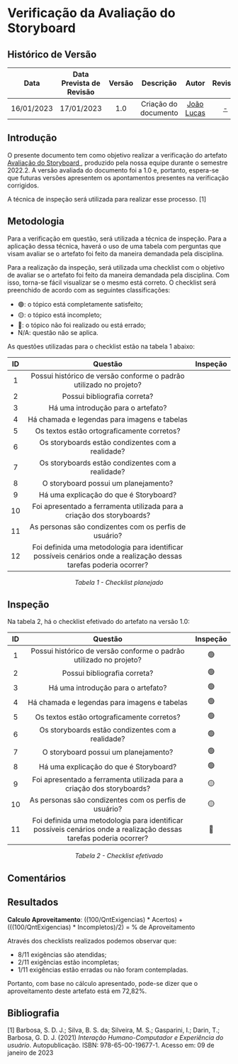 # Verificação da Avaliação do Storyboard 
## <a>Histórico de Versão</a>
|    Data    | Data Prevista de Revisão | Versão |      Descrição       |                   Autor                    |         Revisor          |
| :--------: | :----------------------: | :----: | :------------------: | :----------------------------------------: | :----------------------: |
| 16/01/2023 |        17/01/2023        |  1.0   | Criação do documento | [João Lucas](https://github.com/HacKairos) | [-](https://github.com/) |

## <a>Introdução</a>
O presente documento tem como objetivo realizar a verificação do artefato [Avaliação do Storyboard ](../../../DesignAvaliacaoDesen/Nivel1/Storyboard/Verificacaoaval.md), produzido pela nossa equipe durante o semestre 2022.2. A versão avaliada do documento foi a 1.0 e, portanto, espera-se que futuras versões apresentem os apontamentos presentes na verificação corrigidos.

A técnica de inspeção será utilizada para realizar esse processo. [1]

## <a>Metodologia</a>
Para a verificação em questão, será utilizada a técnica de inspeção. Para a aplicação dessa técnica, haverá o uso de uma tabela com perguntas que visam avaliar se o artefato foi feito da maneira demandada pela disciplina.

Para a realização da inspeção, será utilizada uma checklist com o objetivo de avaliar se o artefato foi feito da maneira demandada pela disciplina. Com isso, torna-se fácil visualizar se o mesmo está correto. O checklist será preenchido de acordo com as seguintes classificações:

* 🟢: o tópico está completamente satisfeito;
* 🟡: o tópico está incompleto;
* 🔴: o tópico não foi realizado ou está errado;
* N/A: questão não se aplica.

As questões utilizadas para o checklist estão na tabela 1 abaixo:

<center>

|  ID   |                                                      Questão                                                       | Inspeção |
| :---: | :----------------------------------------------------------------------------------------------------------------: | :------: |
|   1   |                         Possui histórico de versão conforme o padrão utilizado no projeto?                         |          |
|   2   |                                            Possui bibliografia correta?                                            |          |
|   3   |                                         Há uma introdução para o artefato?                                         |          |
|   4   |                                    Há chamada e legendas para imagens e tabelas                                    |          |
|   5   |                                     Os textos estão ortograficamente corretos?                                     |          |
|   6   |                                 Os storyboards estão condizentes com a realidade?                                  |          |
|   7   |                                 Os storyboards estão condizentes com a realidade?                                  |          |
|   8   |                                        O storyboard possui um planejamento?                                        |          |
|   9   |                                       Há uma explicação do que é Storyboard?                                       |          |
|  10   |                       Foi apresentado a ferramenta utilizada para a criação dos storyboards?                       |          |
|  11   |                               As personas são condizentes com os perfis de usuário?                                |          |
|  12   | Foi definida uma metodologia para identificar possíveis cenários onde a realização dessas tarefas poderia ocorrer? |          |

  
*Tabela 1 - Checklist planejado*

</center>

## <a>Inspeção</a>

Na tabela 2, há o checklist efetivado do artefato na versão 1.0:

<center>

|  ID   |                                                      Questão                                                       | Inspeção |
| :---: | :----------------------------------------------------------------------------------------------------------------: | :------: |
|   1   |                         Possui histórico de versão conforme o padrão utilizado no projeto?                         |    🟢     |
|   2   |                                            Possui bibliografia correta?                                            |    🟢     |
|   3   |                                         Há uma introdução para o artefato?                                         |    🟢     |
|   4   |                                    Há chamada e legendas para imagens e tabelas                                    |    🟢     |
|   5   |                                     Os textos estão ortograficamente corretos?                                     |    🟢     |
|   6   |                                 Os storyboards estão condizentes com a realidade?                                  |    🟢     |
|   7   |                                        O storyboard possui um planejamento?                                        |    🟢     |
|   8   |                                       Há uma explicação do que é Storyboard?                                       |    🟢     |
|   9   |                       Foi apresentado a ferramenta utilizada para a criação dos storyboards?                       |    🟡     |
|  10   |                               As personas são condizentes com os perfis de usuário?                                |    🟡     |
|  11   | Foi definida uma metodologia para identificar possíveis cenários onde a realização dessas tarefas poderia ocorrer? |    🔴     |



  
*Tabela 2 - Checklist efetivado*

</center>

## <a>Comentários</a>


## <a>Resultados</a>
<a>**Calculo Aproveitamento**</a>: ((100/QntExigencias) * Acertos) + (((100/QntExigencias) * Incompletos)/2) = % de Aproveitamento

Através dos checklists realizados podemos observar que:

* 8/11 exigências são atendidas;
* 2/11 exigências estão incompletas;
* 1/11 exigências estão erradas ou não foram contempladas.

Portanto, com base no cálculo apresentado, pode-se dizer que o aproveitamento deste artefato está em 72,82%.

## <a>Bibliografia</a>

[1] Barbosa, S. D. J.; Silva, B. S. da; Silveira, M. S.; Gasparini, I.; Darin, T.; Barbosa, G. D. J. (2021) _Interação Humano-Computador e Experiência do usuário_. Autopublicação. ISBN: 978-65-00-19677-1. Acesso em: 09 de janeiro de 2023
